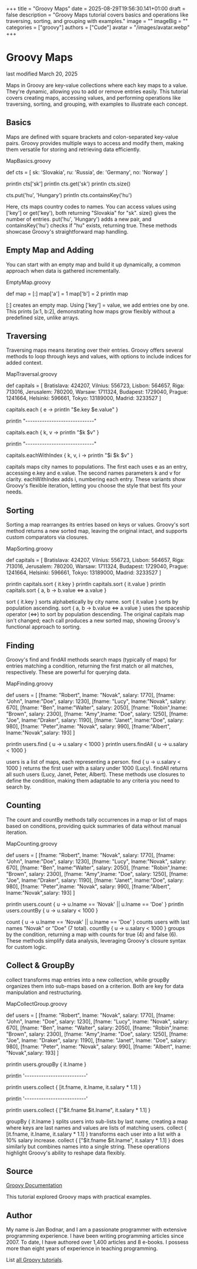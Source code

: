 +++
title = "Groovy Maps"
date = 2025-08-29T19:56:30.141+01:00
draft = false
description = "Groovy Maps tutorial covers basics and operations like traversing, sorting, and grouping with examples."
image = ""
imageBig = ""
categories = ["groovy"]
authors = ["Cude"]
avatar = "/images/avatar.webp"
+++

# Groovy Maps

last modified March 20, 2025

Maps in Groovy are key-value collections where each key maps to a value.
They're dynamic, allowing you to add or remove entries easily. This
tutorial covers creating maps, accessing values, and performing operations
like traversing, sorting, and grouping, with examples to illustrate each
concept.

## Basics

Maps are defined with square brackets and colon-separated key-value pairs.
Groovy provides multiple ways to access and modify them, making them
versatile for storing and retrieving data efficiently.

MapBasics.groovy
  

def cts = [ sk: 'Slovakia', ru: 'Russia', de: 'Germany', no: 'Norway' ]

println cts['sk']
println cts.get('sk')
println cts.size()

cts.put('hu', 'Hungary')
println cts.containsKey('hu')

Here, cts maps country codes to names. You can access values
using ['key'] or get('key'), both returning
"Slovakia" for "sk". size() gives the number of entries.
put('hu', 'Hungary') adds a new pair, and
containsKey('hu') checks if "hu" exists, returning
true. These methods showcase Groovy's straightforward map
handling.

## Empty Map and Adding

You can start with an empty map and build it up dynamically, a common
approach when data is gathered incrementally.

EmptyMap.groovy
  

def map = [:]
map['a'] = 1
map['b'] = 2
println map

[:] creates an empty map. Using ['key'] = value,
we add entries one by one. This prints [a:1, b:2],
demonstrating how maps grow flexibly without a predefined size, unlike
arrays.

## Traversing

Traversing maps means iterating over their entries. Groovy offers several
methods to loop through keys and values, with options to include indices
for added context.

MapTraversal.groovy
  

def capitals = [ Bratislava: 424207, Vilnius: 556723, Lisbon: 564657,
    Riga: 713016, Jerusalem: 780200, Warsaw: 1711324,
    Budapest: 1729040, Prague: 1241664, Helsinki: 596661,
    Tokyo: 13189000, Madrid: 3233527 ]

capitals.each { e -&gt; 
    println "$e.key $e.value"
}

println "-----------------------------"

capitals.each { k, v -&gt; 
    println "$k $v"
}

println "-----------------------------"

capitals.eachWithIndex { k, v, i -&gt; 
    println "$i $k $v"
}

capitals maps city names to populations. The first
each uses e as an entry, accessing
e.key and e.value. The second names parameters
k and v for clarity. eachWithIndex
adds i, numbering each entry. These variants show Groovy's
flexible iteration, letting you choose the style that best fits your needs.

## Sorting

Sorting a map rearranges its entries based on keys or values. Groovy's
sort method returns a new sorted map, leaving the original
intact, and supports custom comparators via closures.

MapSorting.groovy
  

def capitals = [ Bratislava: 424207, Vilnius: 556723, Lisbon: 564657,
    Riga: 713016, Jerusalem: 780200, Warsaw: 1711324,
    Budapest: 1729040, Prague: 1241664, Helsinki: 596661,
    Tokyo: 13189000, Madrid: 3233527 ]
    
println capitals.sort { it.key }
println capitals.sort { it.value }
println capitals.sort { a, b -&gt; b.value &lt;=&gt; a.value }

sort { it.key } sorts alphabetically by city name.
sort { it.value } sorts by population ascending.
sort { a, b -&gt; b.value &lt;=&gt; a.value } uses the spaceship
operator (&lt;=&gt;) to sort by population descending. The original
capitals map isn't changed; each call produces a new sorted
map, showing Groovy's functional approach to sorting.

## Finding

Groovy's find and findAll methods search maps
(typically of maps) for entries matching a condition, returning the first
match or all matches, respectively. These are powerful for querying data.

MapFinding.groovy
  

def users = [
   [fname: "Robert", lname: "Novak", salary: 1770],
   [fname: "John", lname:"Doe", salary: 1230],
   [fname: "Lucy", lname:"Novak", salary: 670],
   [fname: "Ben", lname:"Walter", salary: 2050],
   [fname: "Robin",lname: "Brown", salary: 2300],
   [fname: "Amy",lname: "Doe", salary: 1250],
   [fname: "Joe", lname:"Draker", salary: 1190],
   [fname: "Janet", lname:"Doe", salary: 980],
   [fname: "Peter",lname: "Novak", salary: 990],
   [fname:"Albert", lname:"Novak",salary: 193]
]

println users.find { u -&gt; u.salary &lt; 1000 }
println users.findAll { u -&gt; u.salary &lt; 1000 }

users is a list of maps, each representing a person.
find { u -&gt; u.salary &lt; 1000 } returns the first user with a
salary under 1000 (Lucy). findAll returns all such users (Lucy,
Janet, Peter, Albert). These methods use closures to define the condition,
making them adaptable to any criteria you need to search by.

## Counting

The count and countBy methods tally occurrences
in a map or list of maps based on conditions, providing quick summaries of
data without manual iteration.

MapCounting.groovy
  

def users = [
   [fname: "Robert", lname: "Novak", salary: 1770],
   [fname: "John", lname:"Doe", salary: 1230],
   [fname: "Lucy", lname:"Novak", salary: 670],
   [fname: "Ben", lname:"Walter", salary: 2050],
   [fname: "Robin",lname: "Brown", salary: 2300],
   [fname: "Amy",lname: "Doe", salary: 1250],
   [fname: "Joe", lname:"Draker", salary: 1190],
   [fname: "Janet", lname:"Doe", salary: 980],
   [fname: "Peter",lname: "Novak", salary: 990],
   [fname:"Albert", lname:"Novak",salary: 193]
]

println users.count { u -&gt; u.lname == 'Novak' || u.lname == 'Doe' }
println users.countBy { u -&gt; u.salary &lt; 1000 }

count { u -&gt; u.lname == 'Novak' || u.lname == 'Doe' } counts
users with last names "Novak" or "Doe" (7 total).
countBy { u -&gt; u.salary &lt; 1000 } groups by the condition,
returning a map with counts for true (4) and
false (6). These methods simplify data analysis, leveraging
Groovy's closure syntax for custom logic.

## Collect &amp; GroupBy

collect transforms map entries into a new collection, while
groupBy organizes them into sub-maps based on a criterion.
Both are key for data manipulation and restructuring.

MapCollectGroup.groovy
  

def users = [
   [fname: "Robert", lname: "Novak", salary: 1770],
   [fname: "John", lname: "Doe", salary: 1230],
   [fname: "Lucy", lname: "Novak", salary: 670],
   [fname: "Ben", lname: "Walter", salary: 2050],
   [fname: "Robin",lname: "Brown", salary: 2300],
   [fname: "Amy",lname: "Doe", salary: 1250],
   [fname: "Joe", lname: "Draker", salary: 1190],
   [fname: "Janet", lname: "Doe", salary: 980],
   [fname: "Peter", lname: "Novak", salary: 990],
   [fname: "Albert", lname: "Novak",salary: 193]
]

println users.groupBy { it.lname }

println '--------------------------'

println users.collect { [it.fname, it.lname, it.salary * 1.1] }

println '--------------------------'

println users.collect { ["$it.fname $it.lname", it.salary * 1.1] }

groupBy { it.lname } splits users into sub-lists
by last name, creating a map where keys are last names and values are lists
of matching users. collect { [it.fname, it.lname, it.salary * 1.1]
} transforms each user into a list with a 10% salary increase.
collect { ["$it.fname $it.lname", it.salary * 1.1] } does
similarly but combines names into a single string. These operations
highlight Groovy's ability to reshape data flexibly.

## Source

[Groovy Documentation](https://groovy-lang.org/documentation.html)

This tutorial explored Groovy maps with practical examples.

## Author

My name is Jan Bodnar, and I am a passionate programmer with extensive
programming experience. I have been writing programming articles since 2007.
To date, I have authored over 1,400 articles and 8 e-books. I possess more
than eight years of experience in teaching programming.

List [all Groovy tutorials](/all/#groovy).